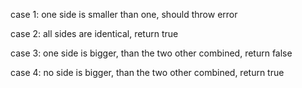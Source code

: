 case 1: one side is smaller than one, should throw error

case 2: all sides are identical, return true

case 3: one side is bigger, than the two other combined, return false

case 4: no side is bigger, than the two other combined, return true